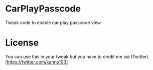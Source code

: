 # CarPlayPasscode
Tweak code to enable car play passcode view


# License
You can use this in your tweak but you have to credit me via (Twitter)[https://twitter.com/kanns103]
